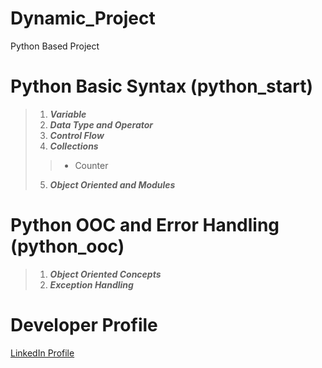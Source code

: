 # Dynamic_Project
Python Based Project


# Python Basic Syntax (python_start)
>1. **_Variable_** <br />
>2. **_Data Type and Operator_** <br />
>3. **_Control Flow_** <br />
>4. **_Collections_** <br />
>> - Counter
>5. **_Object Oriented and Modules_** <br />

# Python OOC and Error Handling  (python_ooc)
>1. **_Object Oriented Concepts_** <br />
>2. **_Exception Handling_** <br />



# Developer Profile
[LinkedIn Profile](https://gaganpreetkaurkalsi.netlify.app/)


